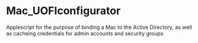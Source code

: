 # Mac_UOFIconfigurator
Applescript for the purpose of binding a Mac to the Active Directory, as well as cacheing credentials for admin accounts and security groups
